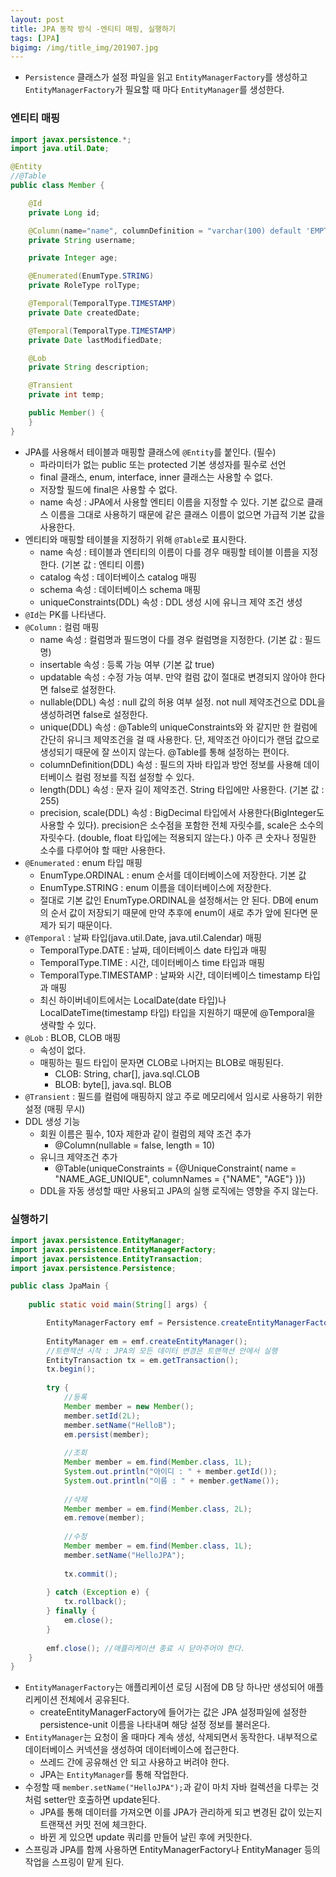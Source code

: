 ```yaml
---
layout: post
title: JPA 동작 방식 -엔티티 매핑, 실행하기
tags: [JPA]
bigimg: /img/title_img/201907.jpg
---
```


* `Persistence` 클래스가 설정 파일을 읽고 `EntityManagerFactory`를  생성하고 `EntityManagerFactory`가 필요할 때 마다 `EntityManager`를 생성한다.

### 엔티티 매핑

```java
import javax.persistence.*;
import java.util.Date;

@Entity
//@Table
public class Member {

    @Id
    private Long id;

    @Column(name="name", columnDefinition = "varchar(100) default 'EMPTY'")
    private String username;

    private Integer age;

    @Enumerated(EnumType.STRING)
    private RoleType rolType;

    @Temporal(TemporalType.TIMESTAMP)
    private Date createdDate;

    @Temporal(TemporalType.TIMESTAMP)
    private Date lastModifiedDate;

    @Lob
    private String description;

    @Transient
    private int temp;

    public Member() {
    }
}
```
* JPA를 사용해서 테이블과 매핑할 클래스에 `@Entity`를 붙인다. (필수)
	* 파라미터가 없는 public 또는 protected 기본 생성자를 필수로 선언
	* final 클래스, enum, interface, inner 클래스는 사용할 수 없다.
	* 저장할 필드에 final은 사용할 수 없다.
	* name 속성 : JPA에서 사용할 엔티티 이름을 지정할 수 있다. 기본 값으로 클래스 이름을 그대로 사용하기 때문에 같은 클래스 이름이 없으면 가급적 기본 값을 사용한다.
* 엔티티와 매핑할 테이블을 지정하기 위해 `@Table`로 표시한다.
	* name 속성 : 테이블과 엔티티의 이름이 다를 경우 매핑할 테이블 이름을 지정한다. (기본 값 : 엔티티 이름)
	* catalog 속성 : 데이터베이스 catalog 매핑
	* schema 속성 : 데이터베이스 schema 매핑
	* uniqueConstraints(DDL) 속성 : DDL 생성 시에 유니크 제약 조건 생성
* `@Id`는 PK를 나타낸다.
* `@Column` : 컬럼 매핑
	* name 속성 : 컬럼명과 필드명이 다를 경우 컬럼명을 지정한다. (기본 값 : 필드명)
	* insertable 속성 : 등록 가능 여부 (기본 값 true)
	* updatable 속성 : 수정 가능 여부. 만약 컬럼 값이 절대로 변경되지 않아야 한다면 false로 설정한다.
	* nullable(DDL) 속성 : null 값의 허용 여부 설정. not null 제약조건으로 DDL을 생성하려면 false로 설정한다.
	* unique(DDL) 속성 : @Table의 uniqueConstraints와 와 같지만 한 컬럼에 간단히 유니크 제약조건을 걸 때 사용한다. 단, 제약조건 아이디가 랜덤 값으로 생성되기 때문에 잘 쓰이지 않는다. @Table를 통해 설정하는 편이다.
	* columnDeﬁnition(DDL) 속성 : 필드의 자바 타입과 방언 정보를 사용해 데이터베이스 컬럼 정보를 직접 설정할 수 있다. 
	* length(DDL) 속성 : 문자 길이 제약조건. String 타입에만 사용한다. (기본 값 : 255)
	* precision, scale(DDL) 속성 : BigDecimal 타입에서 사용한다(BigInteger도 사용할 수 있다). precision은 소수점을 포함한 전체 자릿수를, scale은 소수의 자릿수다. (double, float 타입에는 적용되지 않는다.) 아주 큰 숫자나 정밀한 소수를 다루어야 할 때만 사용한다.
* `@Enumerated` : enum 타입 매핑
	* EnumType.ORDINAL : enum 순서를 데이터베이스에 저장한다. 기본 값
	* EnumType.STRING : enum 이름을 데이터베이스에 저장한다.
	* 절대로 기본 값인 EnumType.ORDINAL을 설정해서는 안 된다. DB에 enum의 순서 값이 저장되기 때문에 만약 추후에 enum이 새로 추가 앞에 된다면 문제가 되기 때문이다.
* `@Temporal` : 날짜 타입(java.util.Date, java.util.Calendar) 매핑
	* TemporalType.DATE : 날짜, 데이터베이스 date 타입과 매핑
	* TemporalType.TIME : 시간, 데이터베이스 time 타입과 매핑
	* TemporalType.TIMESTAMP : 날짜와 시간, 데이터베이스 timestamp 타입과 매핑
	* 최신 하이버네이트에서는 LocalDate(date 타입)나 LocalDateTime(timestamp 타입) 타입을 지원하기 때문에 @Temporal을 생략할 수 있다.
* `@Lob` : BLOB, CLOB 매핑
	* 속성이 없다.
	* 매핑하는 필드 타입이 문자면 CLOB로 나머지는 BLOB로 매핑된다.
		* CLOB: String, char[], java.sql.CLOB
		* BLOB: byte[], java.sql. BLOB
* `@Transient` : 필드를 컬럼에 매핑하지 않고 주로 메모리에서 임시로 사용하기 위한 설정 (매핑 무시)
* DDL 생성 기능
	* 회원 이름은 필수, 10자 제한과 같이 컬럼의 제약 조건 추가
		* @Column(nullable = false, length = 10)
	* 유니크 제약조건 추가
		* @Table(uniqueConstraints = {@UniqueConstraint( name = "NAME_AGE_UNIQUE",         columnNames = {"NAME", "AGE"} )})
	* DDL을 자동 생성할 때만 사용되고 JPA의 실행 로직에는 영향을 주지 않는다.

### 실행하기
```java
import javax.persistence.EntityManager;
import javax.persistence.EntityManagerFactory;
import javax.persistence.EntityTransaction;
import javax.persistence.Persistence;

public class JpaMain {
	
	public static void main(String[] args) {

		EntityManagerFactory emf = Persistence.createEntityManagerFactory("hello");
		
		EntityManager em = emf.createEntityManager();
		//트랜잭션 시작 : JPA의 모든 데이터 변경은 트랜잭션 안에서 실행
		EntityTransaction tx = em.getTransaction();
		tx.begin();
		
		try {
			//등록
			Member member = new Member();
			member.setId(2L);
			member.setName("HelloB");
			em.persist(member);
			
			//조회
			Member member = em.find(Member.class, 1L);
			System.out.println("아이디 : " + member.getId());
			System.out.println("이름 : " + member.getName());
			
			//삭제
			Member member = em.find(Member.class, 2L);
			em.remove(member);
			
			//수정
			Member member = em.find(Member.class, 1L);
			member.setName("HelloJPA");
			
			tx.commit();
			
		} catch (Exception e) {
			tx.rollback();
		} finally {
			em.close();
		}
		
		emf.close(); //애플리케이션 종료 시 닫아주어야 한다.
	}
}

```
* `EntityManagerFactory`는 애플리케이션 로딩 시점에 DB 당 하나만 생성되어 애플리케이션 전체에서 공유된다.
    * createEntityManagerFactory에 들어가는 값은 JPA 설정파일에 설정한 persistence-unit 이름을 나타내며 해당 설정 정보를 불러온다.
* `EntityManager`는 요청이 올 때마다 계속 생성, 삭제되면서 동작한다. 내부적으로 데이터베이스 커넥션을 생성하여 데이터베이스에 접근한다.
    * 쓰레드 간에 공유해선 안 되고 사용하고 버려야 한다.
	* JPA는 `EntityManager`를 통해 작업한다.
* 수정할 때 `member.setName("HelloJPA");`과 같이 마치 자바 컬렉션을 다루는 것처럼 setter만 호출하면 update된다.
    * JPA를 통해 데이터를 가져오면 이를 JPA가 관리하게 되고 변경된 값이 있는지 트랜잭션 커밋 전에 체크한다.
    * 바뀐 게 있으면 update 쿼리를 만들어 날린 후에 커밋한다.
* 스프링과 JPA를 함께 사용하면 EntityManagerFactory나 EntityManager 등의 작업을 스프링이 맡게 된다.